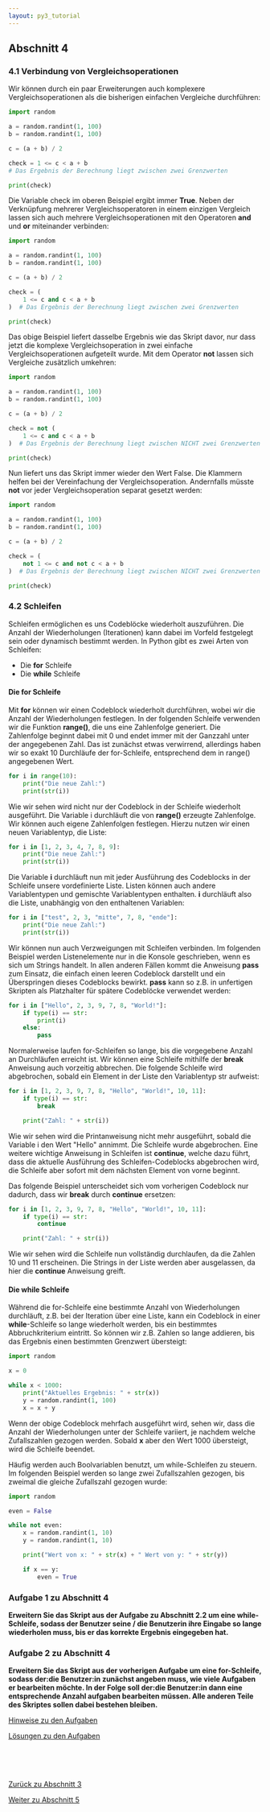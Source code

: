 ```yaml
---
layout: py3_tutorial
---
```


## Abschnitt 4

### 4.1 Verbindung von Vergleichsoperationen

Wir können durch ein paar Erweiterungen auch komplexere Vergleichsoperationen als die bisherigen 
einfachen Vergleiche durchführen:

```python
import random

a = random.randint(1, 100)
b = random.randint(1, 100)

c = (a + b) / 2

check = 1 <= c < a + b  
# Das Ergebnis der Berechnung liegt zwischen zwei Grenzwerten

print(check)
```

Die Variable check im oberen Beispiel ergibt immer **True**. Neben der Verknüpfung mehrerer Vergleichsoperatoren in einem einzigen Vergleich lassen sich auch mehrere Vergleichsoperationen mit den Operatoren **and** und **or** miteinander verbinden:

```python
import random

a = random.randint(1, 100)
b = random.randint(1, 100)

c = (a + b) / 2

check = (
    1 <= c and c < a + b
)  # Das Ergebnis der Berechnung liegt zwischen zwei Grenzwerten

print(check)
```

Das obige Beispiel liefert dasselbe Ergebnis wie das Skript davor, nur dass jetzt die 
komplexe Vergleichsoperation in zwei einfache Vergleichsoperationen aufgeteilt wurde. 
Mit dem Operator **not** lassen sich Vergleiche zusätzlich umkehren:

```python
import random

a = random.randint(1, 100)
b = random.randint(1, 100)

c = (a + b) / 2

check = not (
    1 <= c and c < a + b
)  # Das Ergebnis der Berechnung liegt zwischen NICHT zwei Grenzwerten

print(check)
```

Nun liefert uns das Skript immer wieder den Wert False. Die Klammern helfen bei der Vereinfachung 
der Vergleichsoperation. Andernfalls müsste **not** vor jeder Vergleichsoperation separat 
gesetzt werden:

```python
import random

a = random.randint(1, 100)
b = random.randint(1, 100)

c = (a + b) / 2

check = (
    not 1 <= c and not c < a + b
)  # Das Ergebnis der Berechnung liegt zwischen NICHT zwei Grenzwerten

print(check)
```

### 4.2 Schleifen

Schleifen ermöglichen es uns Codeblöcke wiederholt auszuführen. 
Die Anzahl der Wiederholungen (Iterationen) kann dabei im Vorfeld 
festgelegt sein oder dynamisch bestimmt werden. In Python gibt es 
zwei Arten von Schleifen:

* Die **for** Schleife
* Die **while** Schleife

#### Die **for** Schleife

Mit **for** können wir einen Codeblock wiederholt durchführen, 
wobei wir die Anzahl der Wiederholungen festlegen. In der folgenden 
Schleife verwenden wir die Funktion **range()**, die uns eine 
Zahlenfolge generiert. Die Zahlenfolge beginnt dabei mit 0 und endet 
immer mit der Ganzzahl unter der angegebenen Zahl. Das ist zunächst 
etwas verwirrend, allerdings haben wir so exakt 10 Durchläufe der 
for-Schleife, entsprechend dem in range() angegebenen Wert.

```python
for i in range(10):
    print("Die neue Zahl:")
    print(str(i))
```

Wie wir sehen wird nicht nur der Codeblock in der Schleife wiederholt 
ausgeführt. Die Variable i durchläuft die von **range()** erzeugte 
Zahlenfolge. Wir können auch eigene Zahlenfolgen festlegen. 
Hierzu nutzen wir einen neuen Variablentyp, die Liste:

```python
for i in [1, 2, 3, 4, 7, 8, 9]:
    print("Die neue Zahl:")
    print(str(i))
```

Die Variable **i** durchläuft nun mit jeder Ausführung des Codeblocks in
der Schleife unsere vordefinierte Liste. Listen können auch andere 
Variablentypen und gemischte Variablentypen enthalten. **i** durchläuft 
also die Liste, unabhängig von den enthaltenen Variablen:

```python
for i in ["test", 2, 3, "mitte", 7, 8, "ende"]:
    print("Die neue Zahl:")
    print(str(i))
```

Wir können nun auch Verzweigungen mit Schleifen verbinden. Im folgenden 
Beispiel werden Listenelemente nur in die Konsole geschrieben, wenn es 
sich um Strings handelt. In allen anderen Fällen kommt die Anweisung 
**pass** zum Einsatz, die einfach einen leeren Codeblock darstellt und 
ein Überspringen dieses Codeblocks bewirkt. **pass** kann so z.B. in 
unfertigen Skripten als Platzhalter für spätere Codeblöcke verwendet 
werden:

```python
for i in ["Hello", 2, 3, 9, 7, 8, "World!"]:
    if type(i) == str:
        print(i)
    else:
        pass
```

Normalerweise laufen for-Schleifen so lange, bis die vorgegebene Anzahl 
an Durchläufen erreicht ist. Wir können eine Schleife mithilfe der 
**break** Anweisung auch vorzeitig abbrechen. Die folgende Schleife 
wird abgebrochen, sobald ein Element in der Liste den Variablentyp str 
aufweist:

```python
for i in [1, 2, 3, 9, 7, 8, "Hello", "World!", 10, 11]:
    if type(i) == str:
        break

    print("Zahl: " + str(i))
```

Wie wir sehen wird die Printanweisung nicht mehr ausgeführt, sobald die 
Variable i den Wert "Hello" annimmt. Die Schleife wurde abgebrochen. 
Eine weitere wichtige Anweisung in Schleifen ist **continue**, welche 
dazu führt, dass die aktuelle Ausführung des Schleifen-Codeblocks 
abgebrochen wird, die Schleife aber sofort mit dem nächsten Element von 
vorne beginnt.

Das folgende Beispiel unterscheidet sich vom vorherigen Codeblock nur 
dadurch, dass wir **break** durch **continue** ersetzen:

```python
for i in [1, 2, 3, 9, 7, 8, "Hello", "World!", 10, 11]:
    if type(i) == str:
        continue

    print("Zahl: " + str(i))
```

Wie wir sehen wird die Schleife nun vollständig durchlaufen, da die 
Zahlen 10 und 11 erscheinen. Die Strings in der Liste werden 
aber ausgelassen, da hier die **continue** Anweisung greift.

#### Die **while** Schleife

Während die for-Schleife eine bestimmte Anzahl von Wiederholungen 
durchläuft, z.B. bei der Iteration über eine Liste, kann ein Codeblock 
in einer **while**-Schleife so lange wiederholt werden, bis ein 
bestimmtes Abbruchkriterium eintritt. So können wir z.B. Zahlen so 
lange addieren, bis das Ergebnis einen bestimmten Grenzwert übersteigt:

```python
import random

x = 0

while x < 1000:
    print("Aktuelles Ergebnis: " + str(x))
    y = random.randint(1, 100)
    x = x + y
```

Wenn der obige Codeblock mehrfach ausgeführt wird, sehen wir, dass die 
Anzahl der Wiederholungen unter der Schleife variiert, je nachdem welche
Zufallszahlen gezogen werden. Sobald **x** aber den Wert 1000 
übersteigt, wird die Schleife beendet.

Häufig werden auch Boolvariablen benutzt, um while-Schleifen zu steuern.
Im folgenden Beispiel werden so lange zwei Zufallszahlen gezogen, bis 
zweimal die gleiche Zufallszahl gezogen wurde:

```python
import random

even = False

while not even:
    x = random.randint(1, 10)
    y = random.randint(1, 10)

    print("Wert von x: " + str(x) + " Wert von y: " + str(y))

    if x == y:
        even = True
```

### Aufgabe 1 zu Abschnitt 4

**Erweitern Sie das Skript aus der Aufgabe zu Abschnitt 2.2 um eine 
while-Schleife, sodass der Benutzer seine / die Benutzerin ihre Eingabe 
so lange wiederholen muss, bis er das korrekte Ergebnis eingegeben hat.**

### Aufgabe 2 zu Abschnitt 4

**Erweitern Sie das Skript aus der vorherigen Aufgabe um eine 
for-Schleife, sodass der:die Benutzer:in zunächst angeben 
muss, wie viele Aufgaben er bearbeiten möchte. In der Folge soll der:die 
Benutzer:in dann eine entsprechende Anzahl aufgaben bearbeiten müssen. 
Alle anderen Teile des Skriptes sollen dabei bestehen bleiben.**

<div class="d-grid gap-2 d-md-block">
  <a href="part4_hints" class="btn btn-secondary btn-sm" tabindex="2" role="button" aria-disabled="true">Hinweise zu den Aufgaben</a>

  <a href="part4_solution" class="btn btn-secondary btn-sm" tabindex="3" role="button" aria-disabled="true">Lösungen zu den Aufgaben</a>
</div>

<br><br><br>

<div class="d-grid gap-2 d-md-flex justify-content-md-between">
  <a href="part3" class="btn btn-outline-primary btn-sm" tabindex="1" role="button" aria-disabled="true">Zurück zu Abschnitt 3</a>

  <a href="part5" class="btn btn-primary btn-sm" tabindex="4" role="button" aria-disabled="true">Weiter zu Abschnitt 5</a>
</div>